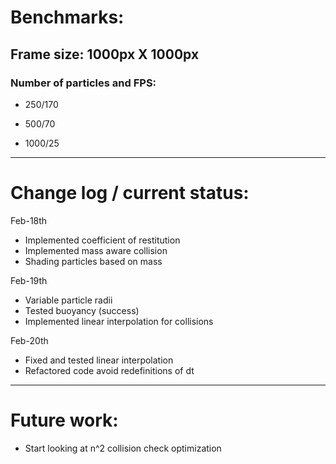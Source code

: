 # Benchmarks:

## Frame size: 1000px X 1000px

### Number of particles and FPS:

* 250/170

* 500/70

* 1000/25

------------
# Change log / current status:
Feb-18th
* Implemented coefficient of restitution
* Implemented mass aware collision
* Shading particles based on mass

Feb-19th
* Variable particle radii
* Tested buoyancy (success)
* Implemented linear interpolation for collisions

Feb-20th
* Fixed and tested linear interpolation
* Refactored code avoid redefinitions of dt
------------
# Future work:

* Start looking at n^2 collision check optimization

